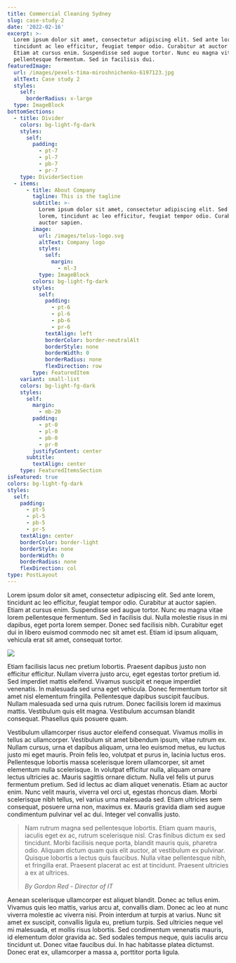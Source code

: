 ```yaml
---
title: Commercial Cleaning Sydney
slug: case-study-2
date: '2022-02-16'
excerpt: >-
  Lorem ipsum dolor sit amet, consectetur adipiscing elit. Sed ante lorem,
  tincidunt ac leo efficitur, feugiat tempor odio. Curabitur at auctor sapien.
  Etiam at cursus enim. Suspendisse sed augue tortor. Nunc eu magna vitae lorem
  pellentesque fermentum. Sed in facilisis dui.
featuredImage:
  url: /images/pexels-tima-miroshnichenko-6197123.jpg
  altText: Case study 2
  styles:
    self:
      borderRadius: x-large
  type: ImageBlock
bottomSections:
  - title: Divider
    colors: bg-light-fg-dark
    styles:
      self:
        padding:
          - pt-7
          - pl-7
          - pb-7
          - pr-7
    type: DividerSection
  - items:
      - title: About Company
        tagline: This is the tagline
        subtitle: >-
          Lorem ipsum dolor sit amet, consectetur adipiscing elit. Sed ante
          lorem, tincidunt ac leo efficitur, feugiat tempor odio. Curabitur at
          auctor sapien.
        image:
          url: /images/telus-logo.svg
          altText: Company logo
          styles:
            self:
              margin:
                - ml-3
          type: ImageBlock
        colors: bg-light-fg-dark
        styles:
          self:
            padding:
              - pt-6
              - pl-6
              - pb-6
              - pr-6
            textAlign: left
            borderColor: border-neutralAlt
            borderStyle: none
            borderWidth: 0
            borderRadius: none
            flexDirection: row
        type: FeaturedItem
    variant: small-list
    colors: bg-light-fg-dark
    styles:
      self:
        margin:
          - mb-20
        padding:
          - pt-0
          - pl-0
          - pb-0
          - pr-0
        justifyContent: center
      subtitle:
        textAlign: center
    type: FeaturedItemsSection
isFeatured: true
colors: bg-light-fg-dark
styles:
  self:
    padding:
      - pt-5
      - pl-5
      - pb-5
      - pr-5
    textAlign: center
    borderColor: border-light
    borderStyle: none
    borderWidth: 0
    borderRadius: none
    flexDirection: col
type: PostLayout
---
```


Lorem ipsum dolor sit amet, consectetur adipiscing elit. Sed ante lorem, tincidunt ac leo efficitur, feugiat tempor odio. Curabitur at auctor sapien. Etiam at cursus enim. Suspendisse sed augue tortor. Nunc eu magna vitae lorem pellentesque fermentum. Sed in facilisis dui. Nulla molestie risus in mi dapibus, eget porta lorem semper. Donec sed facilisis nibh. Curabitur eget dui in libero euismod commodo nec sit amet est. Etiam id ipsum aliquam, vehicula erat sit amet, consequat tortor.

![](/images/img-placeholder.svg)

Etiam facilisis lacus nec pretium lobortis. Praesent dapibus justo non efficitur efficitur. Nullam viverra justo arcu, eget egestas tortor pretium id. Sed imperdiet mattis eleifend. Vivamus suscipit et neque imperdiet venenatis. In malesuada sed urna eget vehicula. Donec fermentum tortor sit amet nisl elementum fringilla. Pellentesque dapibus suscipit faucibus. Nullam malesuada sed urna quis rutrum. Donec facilisis lorem id maximus mattis. Vestibulum quis elit magna. Vestibulum accumsan blandit consequat. Phasellus quis posuere quam.

Vestibulum ullamcorper risus auctor eleifend consequat. Vivamus mollis in tellus ac ullamcorper. Vestibulum sit amet bibendum ipsum, vitae rutrum ex. Nullam cursus, urna et dapibus aliquam, urna leo euismod metus, eu luctus justo mi eget mauris. Proin felis leo, volutpat et purus in, lacinia luctus eros. Pellentesque lobortis massa scelerisque lorem ullamcorper, sit amet elementum nulla scelerisque. In volutpat efficitur nulla, aliquam ornare lectus ultricies ac. Mauris sagittis ornare dictum. Nulla vel felis ut purus fermentum pretium. Sed id lectus ac diam aliquet venenatis. Etiam ac auctor enim. Nunc velit mauris, viverra vel orci ut, egestas rhoncus diam. Morbi scelerisque nibh tellus, vel varius urna malesuada sed. Etiam ultricies sem consequat, posuere urna non, maximus ex. Mauris gravida diam sed augue condimentum pulvinar vel ac dui. Integer vel convallis justo.

> Nam rutrum magna sed pellentesque lobortis. Etiam quam mauris, iaculis eget ex ac, rutrum scelerisque nisl. Cras finibus dictum ex sed tincidunt. Morbi facilisis neque porta, blandit mauris quis, pharetra odio. Aliquam dictum quam quis elit auctor, at vestibulum ex pulvinar. Quisque lobortis a lectus quis faucibus. Nulla vitae pellentesque nibh, et fringilla erat. Praesent placerat ac est at tincidunt. Praesent ultricies a ex at ultrices.
>
> _By Gordon Red - Director of IT_

Aenean scelerisque ullamcorper est aliquet blandit. Donec ac tellus enim. Vivamus quis leo mattis, varius arcu at, convallis diam. Donec ac leo at nunc viverra molestie ac viverra nisi. Proin interdum at turpis at varius. Nunc sit amet ex suscipit, convallis ligula eu, pretium turpis. Sed ultricies neque vel mi malesuada, et mollis risus lobortis. Sed condimentum venenatis mauris, id elementum dolor gravida ac. Sed sodales tempus neque, quis iaculis arcu tincidunt ut. Donec vitae faucibus dui. In hac habitasse platea dictumst. Donec erat ex, ullamcorper a massa a, porttitor porta ligula.
